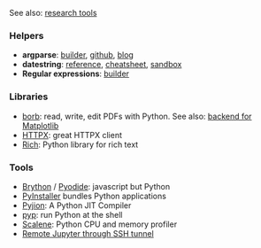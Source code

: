 See also: [research tools](https://github.com/r1cc4rdo/papers/blob/main/PYTHON.md)

### Helpers
* **argparse**: [builder](http://kitakitsune.org/argparse_builder), [github](https://github.com/Bystroushaak/argparse_builder), [blog](https://blog.rfox.eu/en/Programming/Tools_I_use/Tools_I_use_argparse_builder.html)
* **datestring**: [reference](https://docs.python.org/3/library/datetime.html#strftime-and-strptime-behavior), [cheatsheet](https://strftime.org), [sandbox](https://www.strfti.me)
* **Regular expressions**: [builder](https://regex101.com)

### Libraries
* [borb](https://borbpdf.com): read, write, edit PDFs with Python. See also: [backend for Matplotlib](https://stackoverflow.com/a/31133453/2814783)
* [HTTPX](https://www.python-httpx.org): great HTTPX client
* [Rich](https://github.com/willmcgugan/rich): Python library for rich text

### Tools
* [Brython](https://brython.info) / [Pyodide](https://github.com/pyodide/pyodide): javascript but Python
* [PyInstaller](https://www.pyinstaller.org) bundles Python applications
* [Pyjion](https://www.trypyjion.com): A Python JIT Compiler
* [pyp](https://github.com/hauntsaninja/pyp): run Python at the shell
* [Scalene](https://github.com/emeryberger/scalene): Python CPU and memory profiler
* [Remote Jupyter through SSH tunnel](https://amber-md.github.io/pytraj/latest/tutorials/remote_jupyter_notebook)

